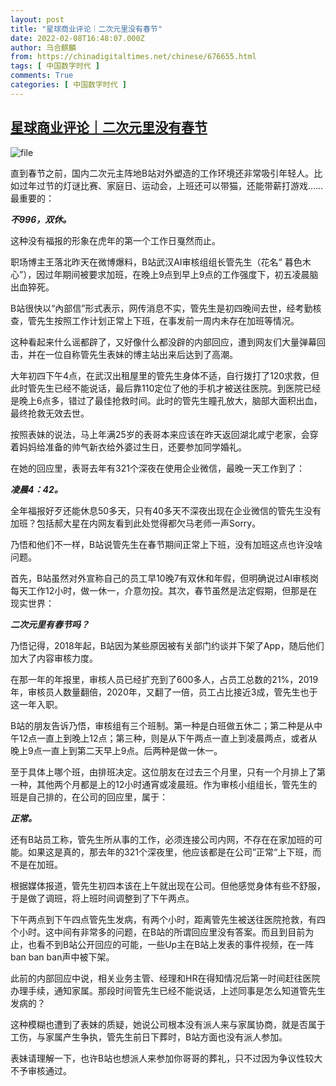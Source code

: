 ```yaml
---
layout: post
title: "星球商业评论｜二次元里没有春节"
date: 2022-02-08T16:48:07.000Z
author: 乌合麒麟
from: https://chinadigitaltimes.net/chinese/676655.html
tags: [ 中国数字时代 ]
comments: True
categories: [ 中国数字时代 ]
---
```

<!--1644338887000-->
[星球商业评论｜二次元里没有春节](https://chinadigitaltimes.net/chinese/676655.html)
------

<div>
<p><img src="https://chinadigitaltimes.net/chinese/files/2022/02/image-1644338361175.png" alt="file" /></p><p>直到春节之前，国内二次元主阵地B站对外塑造的工作环境还非常吸引年轻人。比如过年过节的灯谜比赛、家庭日、运动会，上班还可以带猫，还能带薪打游戏……最重要的：</p><p><strong><em>不996，双休。</em></strong></p><p>这种没有福报的形象在虎年的第一个工作日戛然而止。</p><p>职场博主王落北昨天在微博爆料，B站武汉AI审核组组长管先生（花名“ 暮色木心”），因过年期间被要求加班，在晚上9点到早上9点的工作强度下，初五凌晨脑出血猝死。</p><p>B站很快以“內部信”形式表示，网传消息不实，管先生是初四晚间去世，经考勤核查，管先生按照工作计划正常上下班，在事发前一周内未存在加班等情况。</p><p>这种看起来什么谣都辟了，又好像什么都没辟的内部回应，遭到网友们大量弹幕回击，并在一位自称管先生表妹的博主站出来后达到了高潮。</p><p>大年初四下午4点，在武汉出租屋里的管先生身体不适，自行拨打了120求救，但此时管先生已经不能说话，最后靠110定位了他的手机才被送往医院。到医院已经是晚上6点多，错过了最佳抢救时间。此时的管先生瞳孔放大，脑部大面积出血，最终抢救无效去世。</p><p>按照表妹的说法，马上年满25岁的表哥本来应该在昨天返回湖北咸宁老家，会穿着妈妈给准备的帅气新衣给外婆过生日，还要参加同学婚礼。</p><p>在她的回应里，表哥去年有321个深夜在使用企业微信，最晚一天工作到了：</p><p><strong><em>凌晨4：42。</em></strong></p><p>全年福报好歹还能休息50多天，只有40多天不深夜出现在企业微信的管先生没有加班？包括郝大星在内网友看到此处觉得都欠马老师一声Sorry。</p><p>乃悟和他们不一样，B站说管先生在春节期间正常上下班，没有加班这点也许没啥问题。</p><p>首先，B站虽然对外宣称自己的员工早10晚7有双休和年假，但明确说过AI审核岗每天工作12小时，做一休一，介意勿投。其次，春节虽然是法定假期，但那是在现实世界：</p><p><strong><em>二次元里有春节吗？</em></strong></p><p>乃悟记得，2018年起，B站因为某些原因被有关部门约谈并下架了App，随后他们加大了内容审核力度。</p><p>在那一年的年报里，审核人员已经扩充到了600多人，占员工总数的21%，2019年，审核员人数量翻倍，2020年，又翻了一倍，员工占比接近3成，管先生也于这一年入职。</p><p>B站的朋友告诉乃悟，审核组有三个班制。第一种是白班做五休二；第二种是从中午12点一直上到晚上12点；第三种，则是从下午两点一直上到凌晨两点，或者从晚上9点一直上到第二天早上9点。后两种是做一休一。</p><p>至于具体上哪个班，由排班决定。这位朋友在过去三个月里，只有一个月排上了第一种，其他两个月都是上的12小时通宵或凌晨班。作为审核小组组长，管先生的班是自己排的，在公司的回应里，属于：</p><p><strong><em>正常。</em></strong></p><p>还有B站员工称，管先生所从事的工作，必须连接公司内网，不存在在家加班的可能。如果这是真的，那去年的321个深夜里，他应该都是在公司”正常“上下班，而不是在加班。</p><p>根据媒体报道，管先生初四本该在上午就出现在公司。但他感觉身体有些不舒服，于是做了调班，将上班时间调整到了下午两点。</p><p>下午两点到下午四点管先生发病，有两个小时，距离管先生被送往医院抢救，有四个小时。这中间有非常多的问题，在B站的所谓回应里没有答案。而且到目前为止，也看不到B站公开回应的可能，一些Up主在B站上发表的事件视频，在一阵ban ban ban声中被下架。</p><p>此前的内部回应中说，相关业务主管、经理和HR在得知情况后第一时间赶往医院办理手续，通知家属。那段时间管先生已经不能说话，上述同事是怎么知道管先生发病的？</p><p>这种模糊也遭到了表妹的质疑，她说公司根本没有派人来与家属协商，就是否属于工伤，与家属产生争执，管先生前日下葬时，B站方面也没有派人参加。</p><p>表妹请理解一下，也许B站也想派人来参加你哥哥的葬礼，只不过因为争议性较大不予审核通过。</p>
</div>
